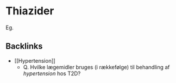 # Thiazider
Eg. 

## Backlinks
* [[Hypertension]]
	* Q. Hvilke lægemidler bruges (i rækkefølge) til behandling af *hypertension* hos T2D?

<!-- #anki/tag/med/Endocrinology #anki/deck/Medicine #anki/tag/med/Cardiology #anki/tag/med/Pharmacology -->

<!-- {BearID:729E75C2-D222-417C-A2D4-E98EC9712563-24378-0000E69260292427} -->
